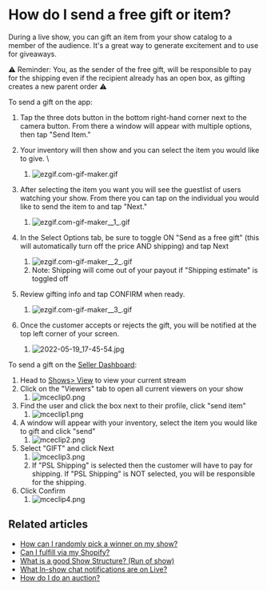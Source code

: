 # How do I send a free gift or item?

During a live show, you can gift an item from your show catalog to a member of the audience. It's a great way to generate excitement and to use for giveaways.

⚠️ Reminder: You, as the sender of the free gift, will be responsible to pay for the shipping even if the recipient already has an open box, as gifting creates a new parent order ⚠️

To send a gift on the app:

1. Tap the three dots button in the bottom right-hand corner next to the camera button. From there a window will appear with multiple options, then tap "Send Item."
2. Your inventory will then show and you can select the item you would like to give.  \

   1. ![ezgif.com-gif-maker.gif](https://help.popshop.live/hc/article\_attachments/4841540573711/ezgif.com-gif-maker.gif)
3. After selecting the item you want you will see the guestlist of users watching your show. From there you can tap on the individual you would like to send the item to and tap "Next."&#x20;
   1. ![ezgif.com-gif-maker\_\_1\_.gif](https://help.popshop.live/hc/article\_attachments/4841592423311/ezgif.com-gif-maker\_\_1\_.gif)
4. In the Select Options tab, be sure to toggle ON "Send as a free gift" (this will automatically turn off the price AND shipping) and tap Next
   1. ![ezgif.com-gif-maker\_\_2\_.gif](https://help.popshop.live/hc/article\_attachments/4841593603215/ezgif.com-gif-maker\_\_2\_.gif)
   2. Note: Shipping will come out of your payout if "Shipping estimate" is toggled off
5. Review gifting info and tap CONFIRM when ready.&#x20;
   1. ![ezgif.com-gif-maker\_\_3\_.gif](https://help.popshop.live/hc/article\_attachments/4841566447375/ezgif.com-gif-maker\_\_3\_.gif)
6. Once the customer accepts or rejects the gift, you will be notified at the top left corner of your screen.
   1. ![2022-05-19\_17-45-54.jpg](https://help.popshop.live/hc/article\_attachments/4841645182607/2022-05-19\_17-45-54.jpg)

To send a gift on the [Seller Dashboard](https://dashboard.popshop.live/):

1. Head to [Shows> View](https://dashboard.popshop.live/store/shows) to view your current stream
2. Click on the "Viewers" tab to open all current viewers on your show
   1. ![mceclip0.png](https://help.popshop.live/hc/article\_attachments/4841625280783/mceclip0.png)
3. Find the user and click the box next to their profile, click "send item"
   1. ![mceclip1.png](https://help.popshop.live/hc/article\_attachments/4841632260751/mceclip1.png)
4. A window will appear with your inventory, select the item you would like to gift and click "send"
   1. ![mceclip2.png](https://help.popshop.live/hc/article\_attachments/4841637374095/mceclip2.png)
5. Select "GIFT" and click Next
   1. ![mceclip3.png](https://help.popshop.live/hc/article\_attachments/4841611625743/mceclip3.png)
   2. If "PSL Shipping" is selected then the customer will have to pay for shipping. If "PSL Shipping" is NOT selected, you will be responsible for the shipping.&#x20;
6. Click Confirm
   1. ![mceclip4.png](https://help.popshop.live/hc/article\_attachments/4841649213455/mceclip4.png)

## Related articles

* [How can I randomly pick a winner on my show?](https://jamble.gitbook.io/popshop-live/hosting-and-after-your-show/how-can-i-randomly-pick-a-winner-on-my-show)
* [Can I fulfill via my Shopify?](https://jamble.gitbook.io/popshop-live/inventory/can-i-fulfill-via-my-shopify)
* [What is a good Show Structure? (Run of show)](https://jamble.gitbook.io/popshop-live/hosting-and-after-your-show/what-is-a-good-show-structure-run-of-show)
* [What In-show chat notifications are on Live?](https://jamble.gitbook.io/popshop-live/going-live/what-in-show-chat-notifications-are-on-live)
* [How do I do an auction?](https://jamble.gitbook.io/popshop-live/hosting-and-after-your-show/how-do-i-do-an-auction)
